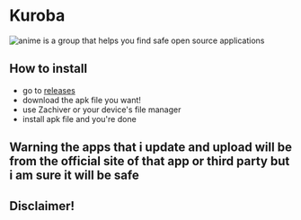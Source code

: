 # Kuroba
![anime](https://raw.githubusercontent.com/kurobassj/ImgKuroba/refs/heads/datafor/hinh-anh-anime-nu-cute-11.jpg)
is a group that helps you find safe open source applications

## How to install
- go to [releases](https://github.com/kurobassj/Kuroba/releases)
- download the apk file you want!
- use Zachiver or your device's file manager
- install apk file and you're done

## Warning the apps that i update and upload will be from the official site of that app or third party but i am sure it will be safe

## Disclaimer!
